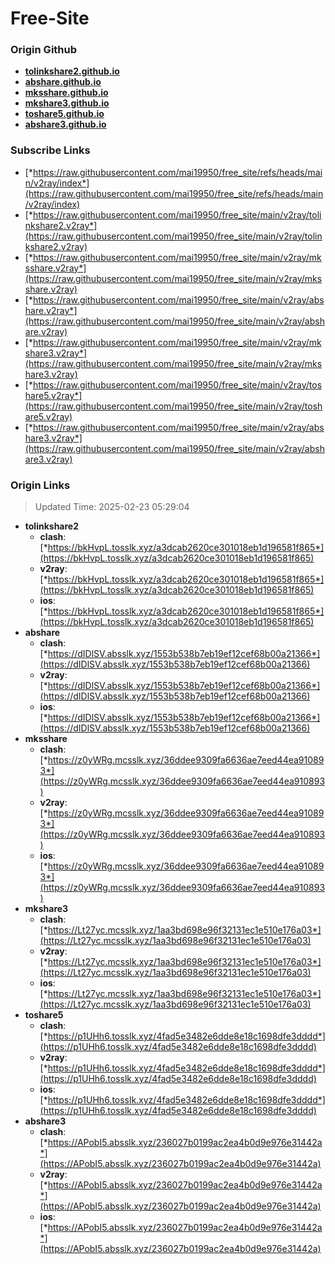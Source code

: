 # Free-Site

### Origin Github

- [**tolinkshare2.github.io**](https://github.com/tolinkshare2/tolinkshare2.github.io)
- [**abshare.github.io**](https://github.com/abshare/abshare.github.io)
- [**mksshare.github.io**](https://github.com/mksshare/mksshare.github.io)
- [**mkshare3.github.io**](https://github.com/mkshare3/mkshare3.github.io)
- [**toshare5.github.io**](https://github.com/toshare5/toshare5.github.io)
- [**abshare3.github.io**](https://github.com/abshare3/abshare3.github.io)

### Subscribe Links

- [*https://raw.githubusercontent.com/mai19950/free_site/refs/heads/main/v2ray/index*](https://raw.githubusercontent.com/mai19950/free_site/refs/heads/main/v2ray/index)
- [*https://raw.githubusercontent.com/mai19950/free_site/main/v2ray/tolinkshare2.v2ray*](https://raw.githubusercontent.com/mai19950/free_site/main/v2ray/tolinkshare2.v2ray)
- [*https://raw.githubusercontent.com/mai19950/free_site/main/v2ray/mksshare.v2ray*](https://raw.githubusercontent.com/mai19950/free_site/main/v2ray/mksshare.v2ray)
- [*https://raw.githubusercontent.com/mai19950/free_site/main/v2ray/abshare.v2ray*](https://raw.githubusercontent.com/mai19950/free_site/main/v2ray/abshare.v2ray)
- [*https://raw.githubusercontent.com/mai19950/free_site/main/v2ray/mkshare3.v2ray*](https://raw.githubusercontent.com/mai19950/free_site/main/v2ray/mkshare3.v2ray)
- [*https://raw.githubusercontent.com/mai19950/free_site/main/v2ray/toshare5.v2ray*](https://raw.githubusercontent.com/mai19950/free_site/main/v2ray/toshare5.v2ray)
- [*https://raw.githubusercontent.com/mai19950/free_site/main/v2ray/abshare3.v2ray*](https://raw.githubusercontent.com/mai19950/free_site/main/v2ray/abshare3.v2ray)

### Origin Links

> Updated Time: 2025-02-23 05:29:04

- **tolinkshare2**
  - **clash**: [*https://bkHvpL.tosslk.xyz/a3dcab2620ce301018eb1d196581f865*](https://bkHvpL.tosslk.xyz/a3dcab2620ce301018eb1d196581f865)
  - **v2ray**: [*https://bkHvpL.tosslk.xyz/a3dcab2620ce301018eb1d196581f865*](https://bkHvpL.tosslk.xyz/a3dcab2620ce301018eb1d196581f865)
  - **ios**: [*https://bkHvpL.tosslk.xyz/a3dcab2620ce301018eb1d196581f865*](https://bkHvpL.tosslk.xyz/a3dcab2620ce301018eb1d196581f865)
- **abshare**
  - **clash**: [*https://dIDlSV.absslk.xyz/1553b538b7eb19ef12cef68b00a21366*](https://dIDlSV.absslk.xyz/1553b538b7eb19ef12cef68b00a21366)
  - **v2ray**: [*https://dIDlSV.absslk.xyz/1553b538b7eb19ef12cef68b00a21366*](https://dIDlSV.absslk.xyz/1553b538b7eb19ef12cef68b00a21366)
  - **ios**: [*https://dIDlSV.absslk.xyz/1553b538b7eb19ef12cef68b00a21366*](https://dIDlSV.absslk.xyz/1553b538b7eb19ef12cef68b00a21366)
- **mksshare**
  - **clash**: [*https://z0yWRg.mcsslk.xyz/36ddee9309fa6636ae7eed44ea910893*](https://z0yWRg.mcsslk.xyz/36ddee9309fa6636ae7eed44ea910893)
  - **v2ray**: [*https://z0yWRg.mcsslk.xyz/36ddee9309fa6636ae7eed44ea910893*](https://z0yWRg.mcsslk.xyz/36ddee9309fa6636ae7eed44ea910893)
  - **ios**: [*https://z0yWRg.mcsslk.xyz/36ddee9309fa6636ae7eed44ea910893*](https://z0yWRg.mcsslk.xyz/36ddee9309fa6636ae7eed44ea910893)
- **mkshare3**
  - **clash**: [*https://Lt27yc.mcsslk.xyz/1aa3bd698e96f32131ec1e510e176a03*](https://Lt27yc.mcsslk.xyz/1aa3bd698e96f32131ec1e510e176a03)
  - **v2ray**: [*https://Lt27yc.mcsslk.xyz/1aa3bd698e96f32131ec1e510e176a03*](https://Lt27yc.mcsslk.xyz/1aa3bd698e96f32131ec1e510e176a03)
  - **ios**: [*https://Lt27yc.mcsslk.xyz/1aa3bd698e96f32131ec1e510e176a03*](https://Lt27yc.mcsslk.xyz/1aa3bd698e96f32131ec1e510e176a03)
- **toshare5**
  - **clash**: [*https://p1UHh6.tosslk.xyz/4fad5e3482e6dde8e18c1698dfe3dddd*](https://p1UHh6.tosslk.xyz/4fad5e3482e6dde8e18c1698dfe3dddd)
  - **v2ray**: [*https://p1UHh6.tosslk.xyz/4fad5e3482e6dde8e18c1698dfe3dddd*](https://p1UHh6.tosslk.xyz/4fad5e3482e6dde8e18c1698dfe3dddd)
  - **ios**: [*https://p1UHh6.tosslk.xyz/4fad5e3482e6dde8e18c1698dfe3dddd*](https://p1UHh6.tosslk.xyz/4fad5e3482e6dde8e18c1698dfe3dddd)
- **abshare3**
  - **clash**: [*https://APobI5.absslk.xyz/236027b0199ac2ea4b0d9e976e31442a*](https://APobI5.absslk.xyz/236027b0199ac2ea4b0d9e976e31442a)
  - **v2ray**: [*https://APobI5.absslk.xyz/236027b0199ac2ea4b0d9e976e31442a*](https://APobI5.absslk.xyz/236027b0199ac2ea4b0d9e976e31442a)
  - **ios**: [*https://APobI5.absslk.xyz/236027b0199ac2ea4b0d9e976e31442a*](https://APobI5.absslk.xyz/236027b0199ac2ea4b0d9e976e31442a)
